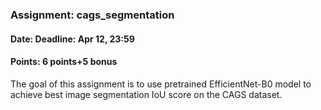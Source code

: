 ### Assignment: cags_segmentation
#### Date: Deadline: Apr 12, 23:59
#### Points: 6 points+5 bonus

The goal of this assignment is to use pretrained EfficientNet-B0 model to
achieve best image segmentation IoU score on the CAGS dataset.
